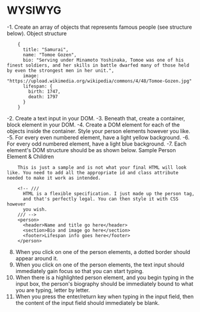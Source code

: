 # WYSIWYG

-1. Create an array of objects that represents famous people (see structure below).
		Object structure

		{
		  title: "Samurai",
		  name: "Tomoe Gozen",
		  bio: "Serving under Minamoto Yoshinaka, Tomoe was one of his finest soldiers, and her skills in battle dwarfed many of those held by even the strongest men in her unit.",
		  image: "https://upload.wikimedia.org/wikipedia/commons/4/48/Tomoe-Gozen.jpg"
		  lifespan: {
		    birth: 1747,
		    death: 1797
		  }
		}
-2. Create a text input in your DOM.
-3. Beneath that, create a container, block element in your DOM.
-4. Create a DOM element for each of the objects inside the container. Style your person elements however you like.
-5. For every even numbered element, have a light yellow background.
-6. For every odd numbered element, have a light blue background.
-7. Each element's DOM structure should be as shown below.
		Sample Person Element & Children

		This is just a sample and is not what your final HTML will look like. You need to add all the appropriate id and class attribute needed to make it work as intended.

		<!-- ///
		  HTML is a flexible specification. I just made up the person tag,
		  and that's perfectly legal. You can then style it with CSS however
		  you wish.
		/// -->
		<person>
		  <header>Name and title go here</header>
		  <section>Bio and image go here</section>
		  <footer>Lifespan info goes here</footer>
		</person>

8. When you click on one of the person elements, a dotted border should appear around it.
9. When you click on one of the person elements, the text input should immediately gain focus so that you can start typing.
10. When there is a highlighted person element, and you begin typing in the input box, the person's biography should be immediately bound to what you are typing, letter by letter.
11. When you press the enter/return key when typing in the input field, then the content of the input field should immediately be blank.

